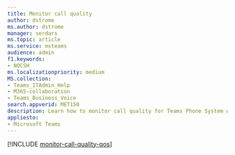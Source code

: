 ```yaml
---
title: Monitor call quality
author: dstrome 
ms.author: dstrome
manager: serdars
ms.topic: article
ms.service: msteams
audience: admin
f1.keywords:
- NOCSH
ms.localizationpriority: medium
MS.collection: 
- Teams_ITAdmin_Help
- M365-collaboration
- Teams_Business_Voice
search.appverid: MET150
description: Learn how to monitor call quality for Teams Phone System with Calling Plan.
appliesto: 
- Microsoft Teams
---
```


[!INCLUDE [monitor-call-quality-qos](../monitor-call-quality-qos.md)]
